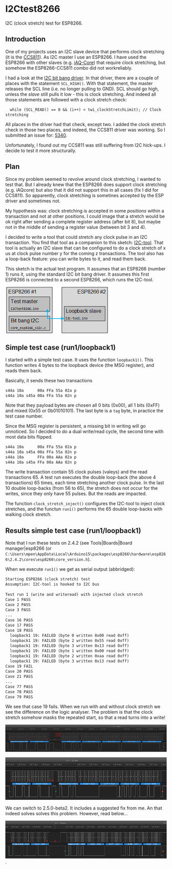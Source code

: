 # I2Ctest8266
I2C (clock stretch) test for ESP8266.


## Introduction
One of my projects uses an I2C slave device that performs clock stretching 
(it is the [CCS811](https://github.com/maarten-pennings/CCS811)).
As I2C master I use an ESP8266. I have used the ESP8266 with other slaves 
(e.g. [iAQ-Core](https://github.com/maarten-pennings/iAQcore)) 
that require clock stretching, but somehow the ESP8266-CCS811 combo did not workreliably.

I had a look at the [I2C bit bang driver](https://github.com/esp8266/Arduino/blob/master/cores/esp8266/core_esp8266_si2c.c).
In that driver, there are a couple of places with the statement `SCL_HIGH()`.
With that statement, the master releases the SCL line (i.e. no longer pulling to GND). 
SCL should go high, unless the _slave_ still pulls it low - this is clock stretching.
And indeed all those statements are followed with a clock stretch check:
```
  while (SCL_READ() == 0 && (i++) < twi_clockStretchLimit); // Clock stretching
```

All places in the driver had that check, except two.
I added the clock stretch check in those two places, and indeed, the CCS811 driver was working.
So I submitted an issue for: [5340](https://github.com/esp8266/Arduino/issues/5340).

Unfortunately, I found out my CCS811 was still suffering from I2C hick-ups.
I decide to test it more structurally.


## Plan
Since my problem seemed to revolve around clock stretching, I wanted to test that.
But I already knew that the ESP8266 does support clock stretching (e.g. iAQcore)
but also that it did not support this in all cases (fix I did for CCS811).
So apparently, clock stretching is sometines accepted by the ESP driver and sometimes not.

My hypothesis was: clock stretching is accepted in some _positions_ within a transaction and not at other positions.
I could image that a stretch would be ok right after sending a complete register address (after bit 8), 
but maybe not in the middle of sending a register value (between bit 3 and 4).

I decided to write a tool that could stretch any clock pulse in an I2C transaction.
You find that tool as a companion to this sketch: [I2C-tool](../I2C-tool). 
That tool is actually an I2C slave that can be configured to do a clock stretch of 
x us at clock pulse number y for the coming z transactions. 
The tool also has a loop-back feature: you can write bytes to it, and read them back.

This sketch is the actual test program.
It assumes that an ESP8266 (number 1) runs it, using the standard I2C bit bang driver.
It assumes this first ESP8266 is connected to a second ESP8266, which runs the I2C-tool.

![testsetup](../pics/testsetup.png)


## Simple test case (run1/loopback1)
I started with a simple test case. It uses the function `loopback1()`. 
This function writes 4 bytes to the loopback device (the MSG register), and reads them back.

Basically, it sends these two transactions

```
s44a 10a      00a FFa 55a 02a p
s44a 10a s45a 00a FFa 55a 02n p
```

Note that they payload bytes are chosen all 0 bits (0x00), all 1 bits (0xFF) and mixed (0x55 or 0b01010101).
The last byte is a `tag` byte, in practice the test case number.

Since the MSG register is persistent, a missing bit in writing will go unnoticed.
So I decided to do a dual write/read cycle, the second time with most data bits flipped.

```
s44a 10a      00a FFa 55a 02a p
s44a 10a s45a 00a FFa 55a 02n p
s44a 10a      FFa 00a AAa 02a p
s44a 10a s45a FFa 00a AAa 02n p
```

The write transaction contain 55 clock pulses (valeys) and the read transactions 65.
A test run executes the double loop-back (the above 4 transactions) 65 times, 
each time stretching another clock pulse. In the last 10 double loop-backs (from 56 to 65), 
the stretch does not occur for the writes, since they only have 55 pulses. But the reads
are impacted.

The function `clock_stretch_inject()` configures the I2C-tool to inject clock stretches,
and the functun `run1()` performs the 65 double loop-backs with walking clock stretch.


## Results simple test case (run1/loopback1)
Note that I run these tests on 2.4.2 (see Tools|Boards|Board manager|esp8266 (or 
`C:\Users\mpen\AppData\Local\Arduino15\packages\esp8266\hardware\esp8266\2.4.2\cores\esp8266\core_version.h`).

When we execute `run1()` we get as serial output (abbridged):
```
Starting ESP8266 (clock stretch) test
Assumption: I2C-tool is hooked to I2C bus

Test run 1 (write and writeread) with injected clock stretch
Case 1 PASS
Case 2 PASS
Case 3 PASS
...
Case 16 PASS
Case 17 PASS
Case 18 PASS
  loopback1 19: FAILED (byte 0 written 0x00 read 0xff)
  loopback1 19: FAILED (byte 2 written 0x55 read 0xff)
  loopback1 19: FAILED (byte 3 written 0x13 read 0xff)
  loopback1 19: FAILED (byte 1 written 0x00 read 0xff)
  loopback1 19: FAILED (byte 2 written 0xaa read 0xff)
  loopback1 19: FAILED (byte 3 written 0x13 read 0xff)
Case 19 FAIL
Case 20 PASS
Case 21 PASS
...
Case 77 PASS
Case 78 PASS
Case 79 PASS
```

We see that case 19 fails.
When we run with and without clock stretch we see the difference on the logic analyser.
The problem is that the clock stretch somehow masks the repeated start, so that a read turns into a write!

![stretch](../pics/stretch-19.png)

![nostretch](../pics/nostretch-19.png)

We can switch to 2.5.0-beta2. It includes a suggested fix from me.
An that indeed solves solves this problem. However, read below...

![stretch beta fix](../pics/stretch-19-beta.png).
